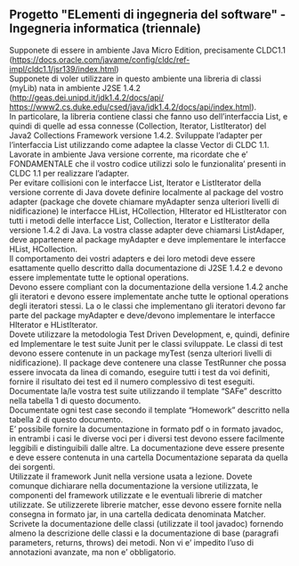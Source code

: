 Progetto "ELementi di ingegneria del software" - Ingegneria informatica (triennale)
--------------
Supponete di essere in ambiente Java Micro Edition, precisamente CLDC1.1
(https://docs.oracle.com/javame/config/cldc/ref-impl/cldc1.1/jsr139/index.html)
<br>
Supponete di voler utilizzare in questo ambiente una libreria di classi (myLib) nata in ambiente J2SE 1.4.2
(http://geas.dei.unipd.it/jdk1.4.2/docs/api/
https://www2.cs.duke.edu/csed/java/jdk1.4.2/docs/api/index.html).
<br>
In particolare, la libreria contiene classi che fanno uso dell’interfaccia List, e quindi di quelle ad essa
connesse (Collection, Iterator, ListIterator) del Java2 Collections Framework versione 1.4.2.
Sviluppate l’adapter per l’interfaccia List utilizzando come adaptee la classe Vector di CLDC 1.1.
<br>
Lavorate in ambiente Java versione corrente, ma ricordate che e’ FONDAMENTALE che il vostro codice
utilizzi solo le funzionalita’ presenti in CLDC 1.1 per realizzare l’adapter.
<br>
Per evitare collisioni con le interfacce List, Iterator e ListIterator della versione corrente di Java dovete
definire localmente al package del vostro adapter (package che dovete chiamare myAdapter senza ulteriori
livelli di nidificazione) le interfacce HList, HCollection, HIterator ed HListIterator con tutti i metodi delle
interfacce List, Collection, Iterator e ListIterator della versione 1.4.2 di Java. La vostra classe adapter deve
chiamarsi ListAdaper, deve appartenere al package myAdapter e deve implementare le interfacce HList,
HCollection.
<br>
Il comportamento dei vostri adapters e dei loro metodi deve essere esattamente quello descritto dalla
documentazione di J2SE 1.4.2 e devono essere implementate tutte le optional operations.
<br>
Devono essere compliant con la documentazione della versione 1.4.2 anche gli iteratori e devono essere
implementate anche tutte le optional operations degli iteratori stessi. La o le classi che implementano gli
iteratori devono far parte del package myAdapter e deve/devono implementare le interfacce HIterator e
HListIterator.
<br>
Dovete utilizzare la metodologia Test Driven Development, e, quindi, definire ed Implementare le test suite
Junit per le classi sviluppate. Le classi di test devono essere contenute in un package myTest (senza ulteriori
livelli di nidificazione). Il package deve contenere una classe TestRunner che possa essere invocata da linea
di comando, eseguire tutti i test da voi definiti, fornire il risultato dei test ed il numero complessivo di test
eseguiti.
<br>
Documentate la/le vostra test suite utilizzando il template “SAFe” descritto nella tabella 1 di questo
documento.
<br>
Documentate ogni test case secondo il template “Homework” descritto nella tabella 2 di questo
documento.
<br>
E’ possibile fornire la documentazione in formato pdf o in formato javadoc, in entrambi i casi le diverse voci
per i diversi test devono essere facilmente leggibili e distinguibili dalle altre. La documentazione deve
essere presente e deve essere contenuta in una cartella Documentazione separata da quella dei sorgenti.
<br>
Utilizzate il framework Junit nella versione usata a lezione. Dovete comunque dichiarare nella
documentazione la versione utilizzata, le componenti del framework utilizzate e le eventuali librerie di
matcher utilizzate. Se utilizzerete librerie matcher, esse devono essere fornite nella consegna in formato
jar, in una cartella dedicata denominata Matcher.
<br>
Scrivete la documentazione delle classi (utilizzate il tool javadoc) fornendo almeno la descrizione delle classi
e la documentazione di base (paragrafi parameters, returns, throws) dei metodi. Non vi e’ impedito l’uso di
annotazioni avanzate, ma non e’ obbligatorio.
